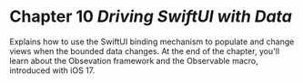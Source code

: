 # Chapter 10 *Driving SwiftUI with Data*

Explains how to use the SwiftUI binding mechanism to populate and change views when the bounded data changes. At the end of the chapter, you'll learn about the Obsevation framework and the Observable macro, introduced with iOS 17. 
